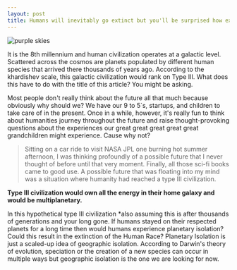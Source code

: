 ```yaml
---
layout: post
title: Humans will inevitably go extinct but you'll be surprised how exactly.
---
```



![purple skies](https://srilikestosing.github.io/images/https://srilikestosing.github.io/images/1_m6MzKTN1aaB10BLcrVhOBg.jpg)


  It is the 8th millennium and human civilization operates at a galactic level. 
Scattered across the cosmos are planets populated by different human species 
that arrived there thousands of years ago. According to the khardishev scale, 
this galactic civilization would rank on Type III. What does this have to do 
with the title of this article? You might be asking.

  Most people don't really think about the future all that much because obviously 
why should we? We have our 9 to 5´s, startups, and children to take care of in 
the present. Once in a while, however, it's really fun to think about humanities 
journey throughout the future and raise thought-provoking questions about the 
experiences our great great great great great grandchildren might experience. 
Cause why not?

>Sitting on a car ride to visit NASA JPL one burning hot summer afternoon, I was 
thinking profoundly of a possible future that I never thought of before until that 
very moment. Finally, all those sci-fi books came to good use. A possible future that 
was floating into my mind was a situation where humanity had reached a type III civilization.

**Type III civilization would own all the energy in their home galaxy and would be multiplanetary.**

In this hypothetical type III civilization *also assuming this is after thousands of generations and your long gone. 
If humans stayed on their respected planets for a long time then would humans experience planetary isolation? Could 
this result in the extinction of the Human Race? Planetary Isolation is just a scaled-up idea of geographic isolation. 
According to Darwin's theory of evolution, speciation or the creation of a new species can occur in multiple ways but 
geographic isolation is the one we are looking for now.
